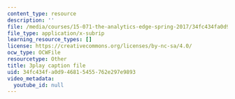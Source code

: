 ```yaml
---
content_type: resource
description: ''
file: /media/courses/15-071-the-analytics-edge-spring-2017/34fc434fa0d946815455762e297e9893_SSzcvj2biAQ.srt
file_type: application/x-subrip
learning_resource_types: []
license: https://creativecommons.org/licenses/by-nc-sa/4.0/
ocw_type: OCWFile
resourcetype: Other
title: 3play caption file
uid: 34fc434f-a0d9-4681-5455-762e297e9893
video_metadata:
  youtube_id: null
---
```

